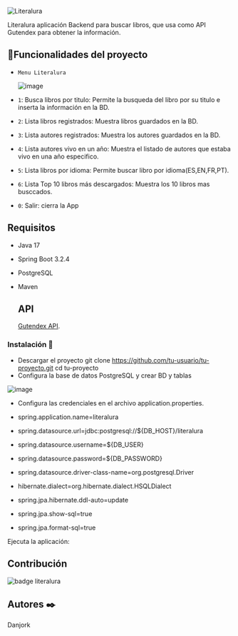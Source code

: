 
![Literalura](https://github.com/Danjork/literalura/assets/40806603/0988d364-b17e-4844-ba5d-d5c00d5c38ce)


Literalura aplicación Backend para buscar libros, que usa como API Gutendex para obtener la información.

## :hammer:Funcionalidades del proyecto

- `Menu Literalura`
  
  ![image](https://github.com/Danjork/literalura/assets/40806603/fd80b356-e9f8-444b-8611-8665114bdc0a)

- `1`: Busca libros por titulo: Permite la busqueda del libro por su titulo e inserta la información en la BD.
- `2`: Lista libros registrados: Muestra libros guardados en la BD.
- `3`: Lista autores registrados: Muestra los autores guardados en la BD.
- `4`: Lista autores vivo en un año: Muestra el listado de autores que estaba vivo en una año especifico.
- `5`: Lista libros por idioma: Permite buscar libro por idioma(ES,EN,FR,PT).
- `6`: Lista Top 10 libros más descargados: Muestra los 10 libros mas busccados.
- `0`: Salir: cierra la App

## Requisitos

- Java 17
- Spring Boot 3.2.4
- PostgreSQL
- Maven

  ## API
  [Gutendex API](https://gutendex.com).

 ### Instalación 🔧
 - Descargar el proyecto 
 git clone https://github.com/tu-usuario/tu-proyecto.git
 cd tu-proyecto
 - Configura la base de datos PostgreSQL y crear BD y tablas
   
![image](https://github.com/Danjork/literalura/assets/40806603/cfd28711-8ce4-42e9-9037-e55df35051ef)


 - Configura las credenciales en el archivo application.properties.

- spring.application.name=literalura
- spring.datasource.url=jdbc:postgresql://${DB_HOST}/literalura
- spring.datasource.username=${DB_USER}
- spring.datasource.password=${DB_PASSWORD}
- spring.datasource.driver-class-name=org.postgresql.Driver
- hibernate.dialect=org.hibernate.dialect.HSQLDialect
- spring.jpa.hibernate.ddl-auto=update
- spring.jpa.show-sql=true
- spring.jpa.format-sql=true


Ejecuta la aplicación:

 

  ## Contribución
![badge literalura](https://github.com/Danjork/literalura/assets/40806603/2ed1004f-6c05-450f-84d2-6b3d848091c9)

## Autores ✒️

  Danjork
